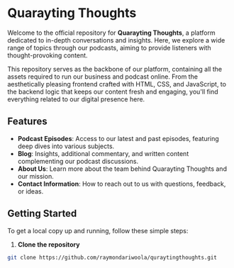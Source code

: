# Quarayting Thoughts

Welcome to the official repository for **Quarayting Thoughts**, a platform dedicated to in-depth conversations and insights. Here, we explore a wide range of topics through our podcasts, aiming to provide listeners with thought-provoking content.

This repository serves as the backbone of our platform, containing all the assets required to run our business and podcast online. From the aesthetically pleasing frontend crafted with HTML, CSS, and JavaScript, to the backend logic that keeps our content fresh and engaging, you'll find everything related to our digital presence here.

## Features

- **Podcast Episodes**: Access to our latest and past episodes, featuring deep dives into various subjects.
- **Blog**: Insights, additional commentary, and written content complementing our podcast discussions.
- **About Us**: Learn more about the team behind Quarayting Thoughts and our mission.
- **Contact Information**: How to reach out to us with questions, feedback, or ideas.

## Getting Started

To get a local copy up and running, follow these simple steps:

1. **Clone the repository**

```bash
git clone https://github.com/raymondariwoola/quraytingthoughts.git
